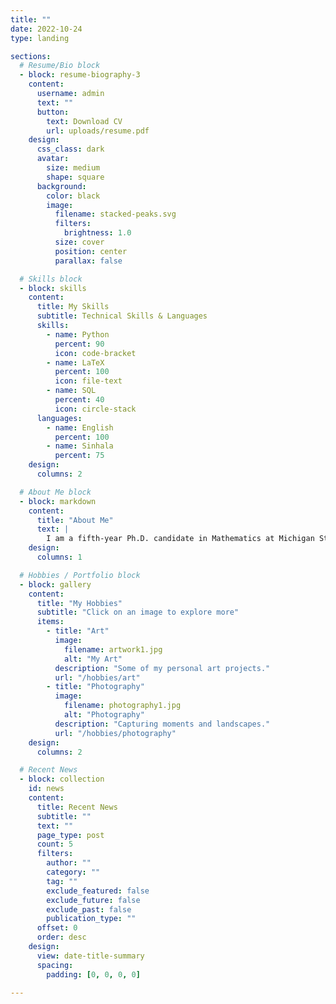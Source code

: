 ```yaml
---
title: ""
date: 2022-10-24
type: landing

sections:
  # Resume/Bio block
  - block: resume-biography-3
    content:
      username: admin
      text: ""
      button:
        text: Download CV
        url: uploads/resume.pdf
    design:
      css_class: dark
      avatar:
        size: medium
        shape: square
      background:
        color: black
        image:
          filename: stacked-peaks.svg
          filters:
            brightness: 1.0
          size: cover
          position: center
          parallax: false

  # Skills block
  - block: skills
    content:
      title: My Skills
      subtitle: Technical Skills & Languages
      skills:
        - name: Python
          percent: 90
          icon: code-bracket
        - name: LaTeX
          percent: 100
          icon: file-text
        - name: SQL
          percent: 40
          icon: circle-stack
      languages:
        - name: English
          percent: 100
        - name: Sinhala
          percent: 75
    design:
      columns: 2

  # About Me block
  - block: markdown
    content:
      title: "About Me"
      text: |
        I am a fifth-year Ph.D. candidate in Mathematics at Michigan State University, currently on the academic job market. My research focuses on quantum topology and knot theory, with an interest in integrating computational approaches into mathematical exploration. Alongside my research, I am deeply engaged in teaching and the development of innovative teaching and learning techniques that connect abstract mathematical ideas with technology and coding.
    design:
      columns: 1

  # Hobbies / Portfolio block
  - block: gallery
    content:
      title: "My Hobbies"
      subtitle: "Click on an image to explore more"
      items:
        - title: "Art"
          image:
            filename: artwork1.jpg
            alt: "My Art"
          description: "Some of my personal art projects."
          url: "/hobbies/art"
        - title: "Photography"
          image:
            filename: photography1.jpg
            alt: "Photography"
          description: "Capturing moments and landscapes."
          url: "/hobbies/photography"
    design:
      columns: 2

  # Recent News
  - block: collection
    id: news
    content:
      title: Recent News
      subtitle: ""
      text: ""
      page_type: post
      count: 5
      filters:
        author: ""
        category: ""
        tag: ""
        exclude_featured: false
        exclude_future: false
        exclude_past: false
        publication_type: ""
      offset: 0
      order: desc
    design:
      view: date-title-summary
      spacing:
        padding: [0, 0, 0, 0]

---
```









